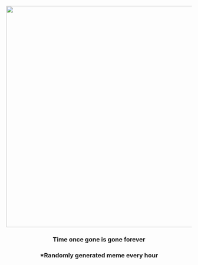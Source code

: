 <p align="center">
        <img src="https://i.redd.it/k76sh4z8xa791.gif" width="600" height="600">
        </p>
        <h3 align="center">Time once gone is gone forever</h3>
        <h3 align="center">*Randomly generated meme every hour</h3>
    